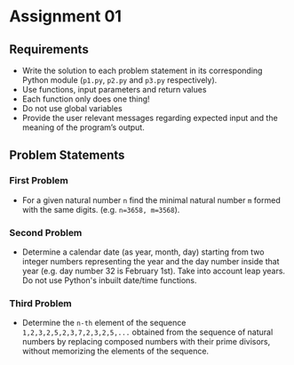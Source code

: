 # Assignment 01

## Requirements
- Write the solution to each problem statement in its corresponding Python module (`p1.py`, `p2.py` and `p3.py` respectively).
- Use functions, input parameters and return values
- Each function only does one thing!
- Do not use global variables
- Provide the user relevant messages regarding expected input and the meaning of the program’s output.

## Problem Statements
### First Problem
- For a given natural number `n` find the minimal natural number `m` formed with the same digits. (e.g. `n=3658, m=3568`).

### Second Problem
- Determine a calendar date (as year, month, day) starting from two integer numbers representing the year and the day number inside that year (e.g. day number 32 is February 1st). Take into account leap years. Do not use Python's inbuilt date/time functions.

### Third Problem
- Determine the `n-th`  element of the sequence `1,2,3,2,5,2,3,7,2,3,2,5,...` obtained from the sequence of natural numbers by replacing composed numbers with their prime divisors, without memorizing the elements of the sequence.

